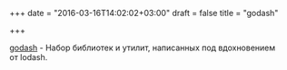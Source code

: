 +++
date = "2016-03-16T14:02:02+03:00"
draft = false
title = "godash"

+++

<p><a href="https://github.com/alioygur/godash">godash</a>&nbsp;- Набор библиотек и утилит, написанных под вдохновением от&nbsp;lodash.</p>

